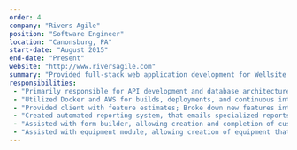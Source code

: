 ```yaml
---
order: 4
company: "Rivers Agile"
position: "Software Engineer"
location: "Canonsburg, PA"
start-date: "August 2015"
end-date: "Present"
website: "http://www.riversagile.com"
summary: "Provided full-stack web application development for Wellsite Report, a project management and reporting suite, using Ruby on Rails, PostgreSQL, and AngularJS. Adhered to Agile methodology and workflow"
responsibilities:
 - "Primarily responsible for API development and database architecture"
 - "Utilized Docker and AWS for builds, deployments, and continuous integration"
 - "Provided client with feature estimates; Broke down new features into individual workable tasks"
 - "Created automated reporting system, that emails specialized reports at scheduled intervals"
 - "Assisted with form builder, allowing creation and completion of custom forms and fields"
 - "Assisted with equipment module, allowing creation of equipment that can be arranged in a hierarchy"
---
```

